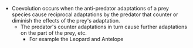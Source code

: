 - Coevolution occurs when the anti-predator adaptations of a prey species cause reciprocal adaptations by the predator that counter or diminish the effects of the prey's adaptation.
	- The predator's counter adaptations in turn cause further adaptations on the part of the prey, etc.
		- For example the Leopard and Antelope
